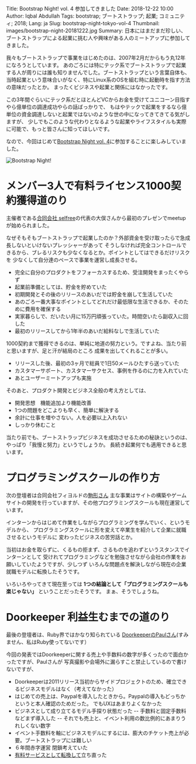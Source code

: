 Title: Bootstrap Night! vol. 4 参加してきました
Date: 2018-12-22 10:00
Author: Iqbal Abdullah
Tags: bootstrap; ブートストラップ; 起業; コミュニティ; 2018;
Lang: ja
Slug: bootstrap-night-tokyo-vol-4
Thumbnail: images/bootstrap-night-20181222.jpg
Summary: 日本にはまだまだ珍しい、ブートストラップによる起業に挑む人や興味がある人のミートアップに参加してきました。

我々もブートストラップで事業をはじめたのは、2007年2月だからもう丸12年になろうとしています。
あのごろには特にテック系でブートストラップで起業する人が周りには誰も知りませんでした。ブートストラップという言葉自体も、
当時起業という意味合いがなく、特にLinux系のOSを組む時に起動時を指す方法の意味だったとか。
まったくビジネスや起業と関係にはなかったです。

この3年間ぐらいにテック系だとほとんどVCからお金を受けてユニコーン目指すやら億単位の調達成功やらの話ばっかりで、
もはやテックで起業をするなら億単位の資金調達しないと起業ではないのような世の中になってきてきてる気がしますが、
少しでもこのような代わりとなるような起業やライフスタイルも実際に可能で、もっと皆さんに知ってほしいです。

なので、今回はじめて[Bootstrap Night vol. 4](https://selfree.connpass.com/event/109628/)に参加することに楽しみしていました。

![Bootstrap Night!]({filename}/images/bootstrap-night-20181222.jpg)

# メンバー3人で有料ライセンス1000契約獲得道のり

主催者である[合同会社
selfree](https://www.selfree.co.jp/about)の代表の大俣さんから最初のプレゼンでmeetupが始められました。

なぜそもそもブートストラップで起業したのか？外部資金を受け取ったらで急成長しないといけないプレッシャーがあって
そうしなければ完全コントロールできるから、ブレるリスクも少なくなるとか。ポイントとしてはできるだけリスクを
少なくして自分達のペースで事業を運営し成長させる。

- 完全に自分のプロダクトをフフォーカスするため、受注開発をまったくやらず
- 起業前準備としては、貯金を貯めていた
- 初期開発とその後のリリースのあいだでは貯金を崩して生活していた
- あのごろ一番大事なポイントとしてどれだけ最低限な生活できるか、そのために費用を確保する
- 実家暮らしで、だいたい月に15万円頑張っていた。時間空いたら副収入に回した
- 最初のリリースしてから1年半のあいだ給料なしで生活していた

1000契約まで獲得できるのは、単純に地道の努力という。ですよね、当たり前と思いますが、足と汗が結局のところ
成果を出してくれることが多い。

- リリースした後、最初の3ヶ月で総員で1日50メールひたすら送っていた
- カスタマーサポート、カスタマーサクセス、事例を作るのに力を入れていた
- あとユーザーミートアップも実施

そのあと、プロダクト開発とビジネス全般の考え方としては、

- 開発思想　機能追加より機能改善
- 1つの問題をどこよりも早く、簡単に解決する
- 余計に仕事を増やさない。人を必要以上入れない
- しっかり休むこと

当たり前でも、ブートストラップビジネスを成功させるための秘訣というのは、やっぱり「我慢と努力」というでしょうか。
長続き起業何でも適用できると思います。

# プログラミングスクールの作り方

次の登壇者は合同会社フィヨルドの[駒形さん](http://docs.komagata.org/5583)
主な事業はサイトの構築やゲームサイトの開発を行っていますが、その他プログラミングスクールも現在運営しています。

インターンからはじめて作業をしながらプログラミングを学んでいく、というモデルから、
プログラミングスクールに形を変えて卒業生を紹介して企業に就職させるというモデルに
変わったビジネスの苦労話とか。

当初はお金を取らずに、くるもの拒まず、さるものを追わずというスタンスでインターンとして
受けれてプログラミングなどを勉強させながら会社の作業をお願いしていたようですが、少しつず
いろんな問題点を解決しながら現在の企業就職モデルに転換したそうです。

いろいろやってきて現在至っては **1つの結論として「プログラミングスクールも楽じゃない」** ということだったそうです。
まぁ、そうでしょうね。

# Doorkeeper 利益生むまでの道のり

最後の登壇者は、Ruby界ではかなり知られている
[DoorkeeperのPaulさん](https://twitter.com/pwim?lang=en)(すみません、私はRuby使ってないです）

今回の発表ではDoorkeeperに関する売上や手数料の数字が多くったので面白かったですが、Paulさんが
写真撮影や会場外に漏らすこと禁止しているので書けないですが、

- Doorkeeperは2011リリース当初からサイドプロジェクトのため、確立できるビジネスモデルはなく（考えてなかった）
- はじめての売上は、Paypalを導入したときから。Paypalの導入もどっちかというと本人確認のためだった。
でもUXはあまりよくなかった
- ビジネスとして成り立てるモデル手探り状態だった
-- 手数料と固定手数料などまず導入した
-- それでも売上と、イベント利用の数比例的にあまりうれしくない数字
- イベント手数料を軸にビジネスモデルにするには、膨大のチケット売上が必要。ブートストラップには難しい
- ６年間赤字運営 閉鎖考えていた
- [有料サービスとして転換して](https://www.doorkeeper.jp/news/2016/7/25/change-in-pricing)立ち直った 
